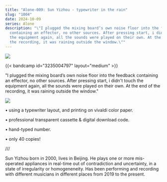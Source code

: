 ```yaml
---
title: "Alone-009: Sun Yizhou - typewriter in the rain"
slug: "1004"
date: 2024-10-09
series: Alone
description: "\"I plugged the mixing board’s own noise floor into the feedback
  containing an effector, no other sources. After pressing start, i didn't touch
  the equipment again, all the sounds were played on their own. At the end of
  the recording, it was raining outside the window.\""
---
```

![](/images/uploads/typewriter-in-the-rain-1.jpg)

{{< bandcamp id="3235004797" layout="medium" >}}

"I plugged the mixing board’s own noise floor into the feedback containing an effector, no other sources. After pressing start, i didn't touch the equipment again, all the sounds were played on their own. At the end of the recording, it was raining outside the window."

![](/images/uploads/l1127852.jpg)

• using a typewriter layout, and printing on vivaldi color paper.

• professional transparent cassette & digital download code.

• hand-typed number.

• only 40 copies!

///

Sun Yizhou born in 2000, lives in Beijing. He plays one or more mis-operated appliances in real-time out of contradiction and uncertainty, in a state of irregularity or homogeneneity. Has been performing and recording with different musicians in different places from 2019 to the present.
